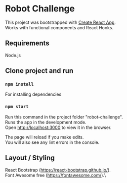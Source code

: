 # Robot Challenge

This project was bootstrapped with [Create React App](https://github.com/facebook/create-react-app).\
Works with functional components and React Hooks.

## Requirements

Node.js

## Clone project and run

### `npm install`

For installing dependencies

### `npm start`

Run this command in the project folder "robot-challenge".\
Runs the app in the development mode.\
Open [http://localhost:3000](http://localhost:3000) to view it in the browser.

The page will reload if you make edits.\
You will also see any lint errors in the console.

## Layout / Styling

React Bootstrap (https://react-bootstrap.github.io/).\
Font Awesome free (https://fontawesome.com/).\
